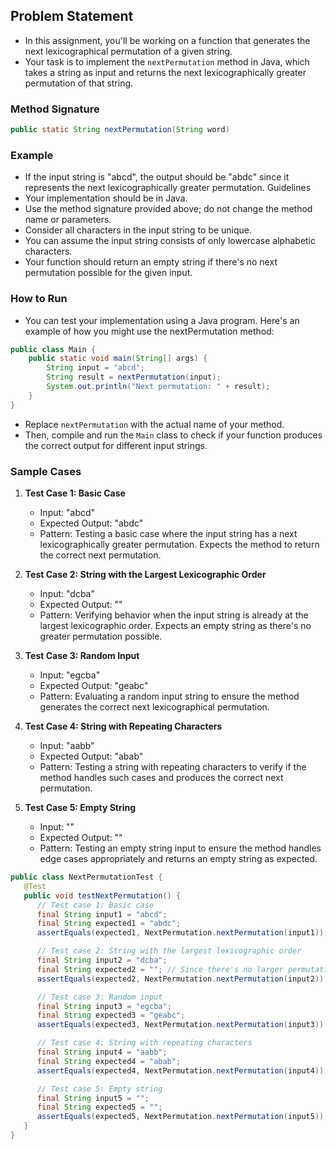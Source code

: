 ## Problem Statement
* In this assignment, you'll be working on a function that generates the next lexicographical permutation of a given string.
* Your task is to implement the `nextPermutation` method in Java, which takes a string as input and returns the next lexicographically greater permutation of that string.
### Method Signature

```java
public static String nextPermutation(String word)
```

### Example
* If the input string is "abcd", the output should be "abdc" since it represents the next lexicographically greater permutation.
Guidelines
* Your implementation should be in Java.
* Use the method signature provided above; do not change the method name or parameters.
* Consider all characters in the input string to be unique.
* You can assume the input string consists of only lowercase alphabetic characters.
* Your function should return an empty string if there's no next permutation possible for the given input.
### How to Run
* You can test your implementation using a Java program. Here's an example of how you might use the nextPermutation method:

```java
public class Main {
    public static void main(String[] args) {
        String input = "abcd";
        String result = nextPermutation(input);
        System.out.println("Next permutation: " + result);
    }
}
```

* Replace `nextPermutation` with the actual name of your method.
* Then, compile and run the `Main` class to check if your function produces the correct output for different input strings.


### Sample Cases

1. **Test Case 1: Basic Case**
    - Input: "abcd"
    - Expected Output: "abdc"
    - Pattern: Testing a basic case where the input string has a next lexicographically greater permutation. Expects the method to return the correct next permutation.

2. **Test Case 2: String with the Largest Lexicographic Order**
    - Input: "dcba"
    - Expected Output: ""
    - Pattern: Verifying behavior when the input string is already at the largest lexicographic order. Expects an empty string as there's no greater permutation possible.

3. **Test Case 3: Random Input**
    - Input: "egcba"
    - Expected Output: "geabc"
    - Pattern: Evaluating a random input string to ensure the method generates the correct next lexicographical permutation.

4. **Test Case 4: String with Repeating Characters**
    - Input: "aabb"
    - Expected Output: "abab"
    - Pattern: Testing a string with repeating characters to verify if the method handles such cases and produces the correct next permutation.

5. **Test Case 5: Empty String**
    - Input: ""
    - Expected Output: ""
    - Pattern: Testing an empty string input to ensure the method handles edge cases appropriately and returns an empty string as expected.



```java
public class NextPermutationTest {
   @Test
   public void testNextPermutation() {
      // Test case 1: Basic case
      final String input1 = "abcd";
      final String expected1 = "abdc";
      assertEquals(expected1, NextPermutation.nextPermutation(input1));

      // Test case 2: String with the largest lexicographic order
      final String input2 = "dcba";
      final String expected2 = ""; // Since there's no larger permutation possible
      assertEquals(expected2, NextPermutation.nextPermutation(input2));

      // Test case 3: Random input
      final String input3 = "egcba";
      final String expected3 = "geabc";
      assertEquals(expected3, NextPermutation.nextPermutation(input3));

      // Test case 4: String with repeating characters
      final String input4 = "aabb";
      final String expected4 = "abab";
      assertEquals(expected4, NextPermutation.nextPermutation(input4));

      // Test case 5: Empty string
      final String input5 = "";
      final String expected5 = "";
      assertEquals(expected5, NextPermutation.nextPermutation(input5));
   }
}
```
